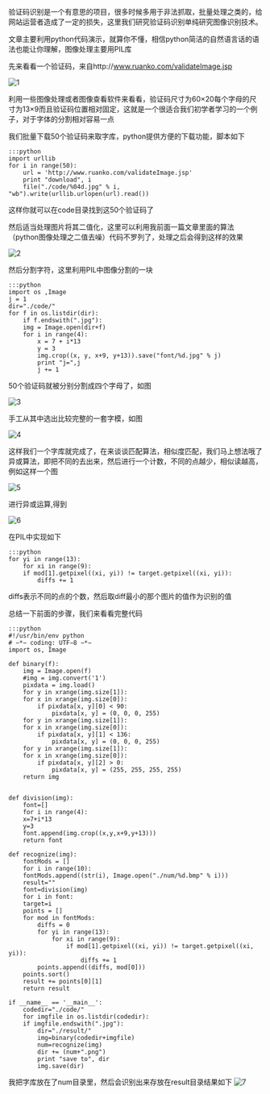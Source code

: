 <!--
.. title: 验证码识别入门
.. slug: yanzhengma
.. date: 2013-04-07T10:00:31+08:00
.. tags:
.. link:
.. description:
.. type: text
-->

验证码识别是一个有意思的项目，很多时候多用于非法抓取，批量处理之类的，给网站运营者造成了一定的损失，这里我们研究验证码识别单纯研究图像识别技术。

文章主要利用python代码演示，就算你不懂，相信python简洁的自然语言话的语法也能让你理解，图像处理主要用PIL库

先来看看一个验证码，来自http://www.ruanko.com/validateImage.jsp

![1](http://jovesky-wordpress.stor.sinaapp.com/uploads/2012/10/validateImage.jpg)

利用一些图像处理或者图像查看软件来看看，验证码尺寸为60×20每个字母的尺寸为13×9而且验证码位置相对固定，这就是一个很适合我们初学者学习的一个例子，对于字体的分割相对容易一点

我们批量下载50个验证码来取字库，python提供方便的下载功能，脚本如下

	:::python
	import urllib
	for i in range(50):
	    url = 'http://www.ruanko.com/validateImage.jsp'
	    print "download", i
	    file("./code/%04d.jpg" % i, "wb").write(urllib.urlopen(url).read())

这样你就可以在code目录找到这50个验证码了

然后适当处理图片将其二值化，这里可以利用我前面一篇文章里面的算法（python图像处理之二值去噪）代码不罗列了，处理之后会得到这样的效果

![2](http://jovesky-wordpress.stor.sinaapp.com/uploads/2012/10/2.jpg)

然后分割字符，这里利用PIL中图像分割的一块

	:::python
	import os ,Image
	j = 1
	dir="./code/"
	for f in os.listdir(dir):
	    if f.endswith(".jpg"):
		img = Image.open(dir+f)
		for i in range(4):  
		    x = 7 + i*13  
		    y = 3  
		    img.crop((x, y, x+9, y+13)).save("font/%d.jpg" % j)  
		    print "j=",j  
		    j += 1  

50个验证码就被分别分割成四个字母了，如图

![3](http://jovesky-wordpress.stor.sinaapp.com/uploads/2012/10/DeepinScrot-4154.png)

手工从其中选出比较完整的一套字模，如图

![4](http://jovesky-wordpress.stor.sinaapp.com/uploads/2012/10/DeepinScrot-4314.png)

这样我们一个字库就完成了，在来谈谈匹配算法，相似度匹配，我们马上想法哦了异或算法，即把不同的去出来，然后进行一个计数，不同的点越少，相似读越高，例如这样一个图

![5](http://jovesky-wordpress.stor.sinaapp.com/uploads/2012/10/DeepinScrot-4539.png)

进行异或运算,得到

![6](http://jovesky-wordpress.stor.sinaapp.com/uploads/2012/10/DeepinScrot-4547.png)

在PIL中实现如下

	:::python
	for yi in range(13):
	    for xi in range(9):
		if mod[1].getpixel((xi, yi)) != target.getpixel((xi, yi)):
		    diffs += 1

diffs表示不同的点的个数，然后取diff最小的那个图片的值作为识别的值

总结一下前面的步骤，我们来看看完整代码

	:::python
	#!/usr/bin/env python
	# −*− coding: UTF−8 −*−
	import os, Image

	def binary(f):
	    img = Image.open(f)
	    #img = img.convert('1')
	    pixdata = img.load()
	    for y in xrange(img.size[1]):
		for x in xrange(img.size[0]):
		    if pixdata[x, y][0] < 90:
		        pixdata[x, y] = (0, 0, 0, 255)
	    for y in xrange(img.size[1]):
		for x in xrange(img.size[0]):
		    if pixdata[x, y][1] < 136:
		        pixdata[x, y] = (0, 0, 0, 255)
	    for y in xrange(img.size[1]):
		for x in xrange(img.size[0]):
		    if pixdata[x, y][2] > 0:
		        pixdata[x, y] = (255, 255, 255, 255)
	    return img


	def division(img):
	    font=[]
	    for i in range(4):
		x=7+i*13
		y=3
		font.append(img.crop((x,y,x+9,y+13)))
	    return font

	def recognize(img):
	    fontMods = []
	    for i in range(10):
		fontMods.append((str(i), Image.open("./num/%d.bmp" % i)))
	    result=""
	    font=division(img)
	    for i in font:
		target=i
		points = []
		for mod in fontMods:
		    diffs = 0
		    for yi in range(13):
		        for xi in range(9):
		            if mod[1].getpixel((xi, yi)) != target.getpixel((xi, yi)):
		                diffs += 1
		    points.append((diffs, mod[0]))
		points.sort()
		result += points[0][1]
	    return result

	if __name__ == '__main__':
	    codedir="./code/"
	    for imgfile in os.listdir(codedir):
		if imgfile.endswith(".jpg"):
		    dir="./result/"
		    img=binary(codedir+imgfile)
		    num=recognize(img)
		    dir += (num+".png")
		    print "save to", dir
		    img.save(dir)

我把字库放在了num目录里，然后会识别出来存放在result目录结果如下
![7](http://jovesky-wordpress.stor.sinaapp.com/uploads/2012/10/DeepinScrot-5424.png)